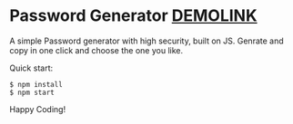 # Password Generator [DEMOLINK](https://vladislav-burhovetskiy.github.io/password-generator/)

A simple Password generator with high security, built on JS. 
Genrate and copy in one click and choose the one you like.

Quick start:

```
$ npm install
$ npm start
````

Happy Coding!
